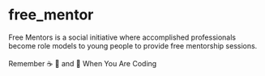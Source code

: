 # free_mentor
Free Mentors is a social initiative where accomplished professionals become role models to young people to provide free mentorship sessions.
<br>
<br>
Remember :coffee:   :pizza:  and :dancer:   When You Are Coding
